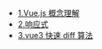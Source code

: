 - [1.Vue.js 概念理解](/vue/mini-vue/README)
- [2.响应式](/vue/mini-vue/reactive)
- [3.vue3 快速 diff 算法](/vue/mini-vue/diff)
